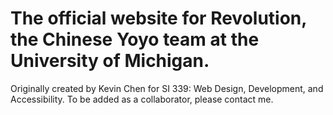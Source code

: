 # The official website for Revolution, the Chinese Yoyo team at the University of Michigan.
Originally created by Kevin Chen for SI 339: Web Design, Development, and Accessibility. 
To be added as a collaborator, please contact me.
